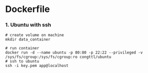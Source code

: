 # Dockerfile

### 1. Ubuntu with ssh
```
# create volume on machine
mkdir data_container

# run container
docker run -d --name ubuntu -p 80:80 -p 22:22 --privileged -v /sys/fs/cgroup:/sys/fs/cgroup:ro congttl/ubuntu
# ssh to ubuntu
ssh -i key.pem app@localhost
```
